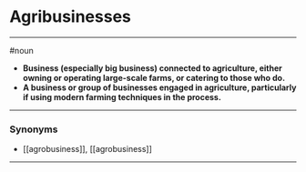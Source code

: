 # Agribusinesses
---
#noun
- **Business (especially big business) connected to agriculture, either owning or operating large-scale farms, or catering to those who do.**
- **A business or group of businesses engaged in agriculture, particularly if using modern farming techniques in the process.**
---
### Synonyms
- [[agrobusiness]], [[agrobusiness]]
---
